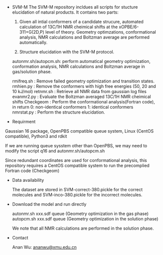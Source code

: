 * SVM-M
The SVM-M repository incldues all scripts for stucture elucidation of natural products. It contains 
two parts: 

   1. Given all intial conformers of a candidate strucure, automated calculation of 13C/1H NMR 
      cheimical shifts at the xOPBE/6-311+G(2D,P) level of theory. Geometry optimzations, conformational
      analysis, NMR calculations and Boltzman average are performed automatically.

   2. Structure elucidation with the SVM-M protocol. 

   autonmr.sh/autopcm.sh: perform automatical geometry optimization, conformation analysis, NMR calculations 
                          and Boltzman average in gas/solution phase. 

   rmifreq.sh           : Remove failed geometry optimization and transition states. 
   rmhien.py            : Remove the conformers with high free energies (50, 20 and 10 kJ/mol)
   retnmr.sh            : Retrieve all NMR data from gaussian log files 
   evanmr2.py           : Evaluate the Boltzman averaged 13C/1H NMR cheimical shifts
   Checkgeom            : Perform the conformational analysis(Fortran code), in return 
                                 0: non-identical conformers
                                 1: identical conformers                                       
   nmrstat.py           : Perform the structure elucidation. 
      
* Requirment 

Gaussian 16 package, OpenPBS compatible queue system, Linux (CentOS compatible),  Python3 and rdkit

If we are running queue sysstem other than OpenPBS, we may need to modify the script q16 and autonmr.sh/autopcm.sh

Since redundant coordinates are used for conformational analysis, this repository requires a CentOS compatible system
to run the precomplied Fortran code (Checkgeom)

* Data availability

  The dataset are stored in SVM-correct-380.pickle for the correct molecules and SVM-inco-380.pickle for the incorrect molecules.

* Download the model and run directly

   autonmr.sh xxx.sdf queue  (Geometry optimization in the gas phase)
   autopcm.sh xxx.sdf queue  (Geometry optimization in the solution phase)

   We note that all NMR calculations are performed in the solution phase.

* Contact
  
  Anan Wu: ananwu@xmu.edu.cn
